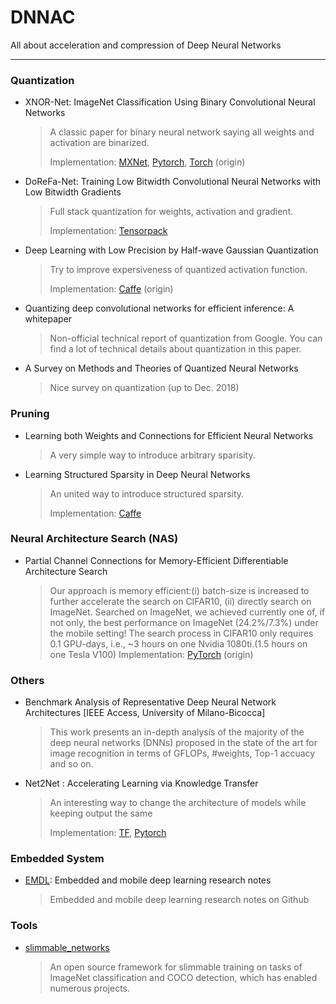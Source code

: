 # DNNAC
All about acceleration and compression of Deep Neural Networks

---------------------------------

### Quantization

* XNOR-Net: ImageNet Classification Using Binary Convolutional Neural Networks

  > A classic paper for binary neural network saying all weights and activation are binarized.
  > 
  > Implementation: [MXNet](https://github.com/hpi-xnor/BMXNet-v2), [Pytorch](https://github.com/jiecaoyu/XNOR-Net-PyTorch), [Torch](https://github.com/allenai/XNOR-Net) (origin)
  
* DoReFa-Net: Training Low Bitwidth Convolutional Neural Networks with Low Bitwidth Gradients
  > Full stack quantization for weights, activation and gradient.
  > 
  > Implementation: [Tensorpack](https://github.com/tensorpack/tensorpack/tree/master/examples/DoReFa-Net)
  
* Deep Learning with Low Precision by Half-wave Gaussian Quantization
  > Try to improve expersiveness of quantized activation function. 
  >
  > Implementation: [Caffe](https://github.com/zhaoweicai/hwgq) (origin)
  
* Quantizing deep convolutional networks for efficient inference: A whitepaper 
  > Non-official technical report of quantization from Google. You can find a lot of technical details about quantization in this paper. 
  
* A Survey on Methods and Theories of Quantized Neural Networks
  > Nice survey on quantization (up to Dec. 2018)
  
### Pruning

* Learning both Weights and Connections for Efficient Neural Networks
  > A very simple way to introduce arbitrary sparisity. 
  
* Learning Structured Sparsity in Deep Neural Networks
  > An united way to introduce structured sparsity.
  >
  > Implementation: [Caffe](https://github.com/wenwei202/caffe/tree/scnn)
  
### Neural Architecture Search (NAS)
* Partial Channel Connections for Memory-Efficient Differentiable Architecture Search
  > Our approach is memory efficient:(i) batch-size is increased to further accelerate the search on CIFAR10, (ii) directly search on ImageNet.
  > Searched on ImageNet, we achieved currently one of, if not only, the best performance on ImageNet (24.2%/7.3%) under the mobile setting!
  > The search process in CIFAR10 only requires 0.1 GPU-days, i.e., ~3 hours on one Nvidia 1080ti.(1.5 hours on one Tesla V100)
  > Implementation: [PyTorch](https://github.com/yuhuixu1993/PC-DARTS) (origin)

### Others
* Benchmark Analysis of Representative Deep Neural Network Architectures [IEEE Access, University of Milano-Bicocca]
  > This work presents an in-depth analysis of the majority of the deep neural networks (DNNs) proposed in the state of the art for image recognition in terms of GFLOPs, #weights, Top-1 accuacy and so on.
  
* Net2Net : Accelerating Learning via Knowledge Transfer
  > An interesting way to change the architecture of models while keeping output the same
  > 
  > Implementation: [TF](https://github.com/paengs/Net2Net), [Pytorch](https://github.com/erogol/Net2Net)


### Embedded System

* [EMDL](https://github.com/EMDL/awesome-emdl): Embedded and mobile deep learning research notes
  > Embedded and mobile deep learning research notes on Github


### Tools

* [slimmable_networks](https://github.com/JiahuiYu/slimmable_networks)
  > An open source framework for slimmable training on tasks of ImageNet classification and COCO detection, which has enabled numerous projects.
